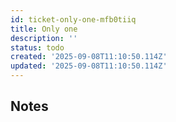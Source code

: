 ```yaml
---
id: ticket-only-one-mfb0tiiq
title: Only one
description: ''
status: todo
created: '2025-09-08T11:10:50.114Z'
updated: '2025-09-08T11:10:50.114Z'
---
```


## Notes
